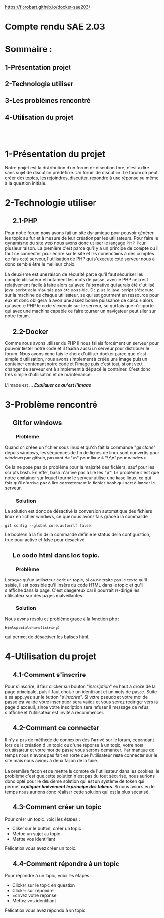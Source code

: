 https://florobart.github.io/docker-sae203/
# Compte rendu SAE 2.03

# Sommaire :

## 1-Présentation projet     <br />
## 2-Technologie utiliser    <br />
## 3-Les problèmes rencontré <br />
## 4-Utilisation du projet   <br />

<br /><br />

# 1-Présentation du projet
Notre projet est la distribution d'un forum de discution libre, c'est à dire sans sujet de discution prédéfinie. Un forum de discution.
Le forum on peut créer des topics, les rejoindres, discutter, répondre à une réponse ou même à la question initiale.

# 2-Technologie utiliser
## &nbsp;&nbsp;&nbsp;&nbsp; 2.1-PHP
Pour notre forum nous avons fait un site dynamique pour pouvoir générer les topic au fur et à mesure de leur création par les utilisateurs. Pour faire le dynamisme du site web nous avons donc utiliser le langage PHP Pour plusieur raison. La première c'est parce qu'il y a un principe de compte ou il faut ce connecter pour écrire sur le site et les conenctions à des comptes ce fais coté serveur, l'utilisation de PHP qui s'execute coté serveur nous à donc semblé être le meilleur choix. 
<br /><br />
La deuxième est une raison de sécurité parce qu'il faut sécuriser les compte utilisateur et notament les mots de passe, avec le PHP cela est relativement facile à faire alors qu'avec l'alternative qui aurais été d'utilisé java-script cela n'aurais pas été possible. De plus le java-script s'éxecute sur la machine de chaque utilisateur, se qui est gourment en ressource pour eux et donc obligerai à avoir une assez bonne puissance de calcule alors qu'avec le PHP le code s'execute sur le serveur, se qui fais que n'importe qui avec une machine capable de faire tourner un navigateur peut aller sur notre forum.


## &nbsp;&nbsp;&nbsp;&nbsp; 2.2-Docker
Comme nous avons utiliser du PHP il nous fallais forcément un serveur pour pouvoir tester notre code et il faudra aussi un serveur pour distribuer le forum. Nous avons donc fais le choix d'utiliser docker parce que c'est simple d'utilisation, nous avons simplement à créée une image puis un container contenant notre code et l'image puis c'est tout, si ont veut changer de serveur ont à simplement à déplacé le container. C'est donc très simple d'utilisation et de maintenance.
<br /><br />
L'image est ... ***Expliquer ce qu'est l'image***


# 3-Problème rencontré

## &nbsp;&nbsp;&nbsp;&nbsp; Git for windows

### &nbsp;&nbsp;&nbsp;&nbsp;&nbsp;&nbsp;&nbsp;&nbsp; Problème
Quand on créée un fichier sous linux et qu'on fait la commande "*git clone*" depuis windows, les séquences de fin de lignes de linux sont convertis pour windows par github, passant de "\n" pour linux à "\r\n" pour windows.

Ce la ne pose pas de problème pour la majorité des fichiers, sauf pour les scripts bash. En effet, bash n'arrive pas à lire les "\r". Le problème c'est que notre container sur lequel tourne le serveur utilise une base linux, ce qui fais qu'il n'arrive pas à lire correctement le fichier bash qui sert à lancer le serveur.

### &nbsp;&nbsp;&nbsp;&nbsp;&nbsp;&nbsp;&nbsp;&nbsp; Solution
La solution est donc de désactivé la conversion automatique des fichiers linux en fichier windows, ce que nous avons fais grâce à la commande

    git config --global core.autocrlf false

Le boolean à la fin de la commande définie le status de la configuration, true pour activé et false pour désactivé.

## &nbsp;&nbsp;&nbsp;&nbsp; Le code html dans les topic.

### &nbsp;&nbsp;&nbsp;&nbsp;&nbsp;&nbsp;&nbsp;&nbsp; Problème

Lorsque qu'un utilisateur écrit un topic, si on ne traite pas le texte qu'il saisie, il est possible qu'il insère du code HTML dans le topic et qu'il s'affiche dans la page. C'est dangereux car il pourrait re-dirigé les utilisateur sur des pages malvéillantes.

### &nbsp;&nbsp;&nbsp;&nbsp;&nbsp;&nbsp;&nbsp;&nbsp; Solution

Nous avons résolu ce problème grace à la fonction php :

    htmlspecialchars($string)

qui permet de désactiver les balises html.


# 4-Utilisation du projet

## &nbsp;&nbsp;&nbsp;&nbsp; 4.1-Comment s'inscrire
Pour s'inscrire, il faut clicker sur bouton "*inscription*" en haut à droite de la page principale, puis il faut choisir un identifiant et un mots de passe.
Suite à sa appuyez sur le button "*s'inscrire*". Si votre pseudo et votre mot de passe est valide votre inscription sera validé et vous serrez rediriger vers la page d'acceuil, sinon votre inscription sera refuser il message de refus s'affiche et l'utilisateur est invité à recommencer.

## &nbsp;&nbsp;&nbsp;&nbsp; 4.2-Comment ce connecter
Il n'y a pas de méthode de connexion dés l'arrivé sur le forum, cependant lors de la création d'un topic ou d'une réponse à un topic, votre nom d'utilisateur et votre mot de passe vous serons demander.
Par manque de temps nous n'avons pas fait en sorte que l'utilisateur reste connecter sur le site mais nous avions à deux façon de la faire.
<br /> <br />
La première façon et de mettre le compte de l'utilisateur dans les cookies, le problème c'est que cette solution n'est pas du tout sécurisé, nous aurions donc opté pour le deuxième solution qui est un système de token qui permet ***expliquer brièvement le principe des tokens***. Si nous avions eu le temps nous aurions donc réaliser cette solution qui est la plus sécurisé.

## &nbsp;&nbsp;&nbsp;&nbsp; 4.3-Comment créer un topic
Pour créer un topic, voici les étapes :

- Cliker sur le button, créer un topic <br />
- Mettre un sujet au topic             <br />
- Mettre vos identifiant               <br />

Félication vous avez créer un topic.

## &nbsp;&nbsp;&nbsp;&nbsp; 4.4-Comment répondre à un topic
Pour répondre à un topic, voici les étapes :

- Clicker sur le topic en question <br />
- Clicker sur répondre             <br />
- Ecrivez votre réponse           <br />
- Mettez vos identifiant          <br />

Félication vous avez répondu à un topic.

